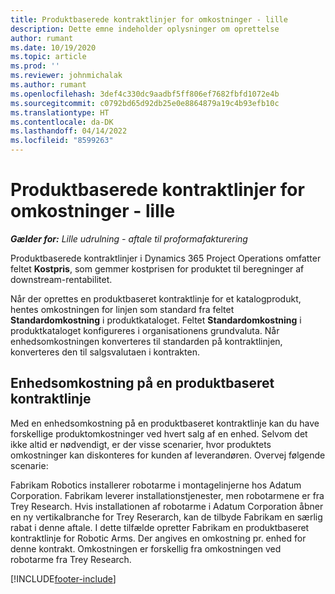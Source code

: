 ```yaml
---
title: Produktbaserede kontraktlinjer for omkostninger - lille
description: Dette emne indeholder oplysninger om oprettelse
author: rumant
ms.date: 10/19/2020
ms.topic: article
ms.prod: ''
ms.reviewer: johnmichalak
ms.author: rumant
ms.openlocfilehash: 3def4c330dc9aadbf5ff806ef7682fbfd1072e4b
ms.sourcegitcommit: c0792bd65d92db25e0e8864879a19c4b93efb10c
ms.translationtype: HT
ms.contentlocale: da-DK
ms.lasthandoff: 04/14/2022
ms.locfileid: "8599263"
---
```

# <a name="cost-product-based-contract-lines---lite"></a>Produktbaserede kontraktlinjer for omkostninger - lille

_**Gælder for:** Lille udrulning - aftale til proformafakturering_


Produktbaserede kontraktlinjer i Dynamics 365 Project Operations omfatter feltet **Kostpris**, som gemmer kostprisen for produktet til beregninger af downstream-rentabilitet.

Når der oprettes en produktbaseret kontraktlinje for et katalogprodukt, hentes omkostningen for linjen som standard fra feltet **Standardomkostning** i produktkataloget. Feltet **Standardomkostning** i produktkataloget konfigureres i organisationens grundvaluta. Når enhedsomkostningen konverteres til standarden på kontraktlinjen, konverteres den til salgsvalutaen i kontrakten.

## <a name="unit-cost-on-a-product-based-contract-line"></a>Enhedsomkostning på en produktbaseret kontraktlinje

Med en enhedsomkostning på en produktbaseret kontraktlinje kan du have forskellige produktomkostninger ved hvert salg af en enhed. Selvom det ikke altid er nødvendigt, er der visse scenarier, hvor produktets omkostninger kan diskonteres for kunden af leverandøren. Overvej følgende scenarie:

Fabrikam Robotics installerer robotarme i montagelinjerne hos Adatum Corporation. Fabrikam leverer installationstjenester, men robotarmene er fra Trey Research. Hvis installationen af robotarme i Adatum Corporation åbner en ny vertikalbranche for Trey Reserarch, kan de tilbyde Fabrikam en særlig rabat i denne aftale. I dette tilfælde opretter Fabrikam en produktbaseret kontraktlinje for Robotic Arms. Der angives en omkostning pr. enhed for denne kontrakt. Omkostningen er forskellig fra omkostningen ved robotarme fra Trey Research.


[!INCLUDE[footer-include](../../includes/footer-banner.md)]